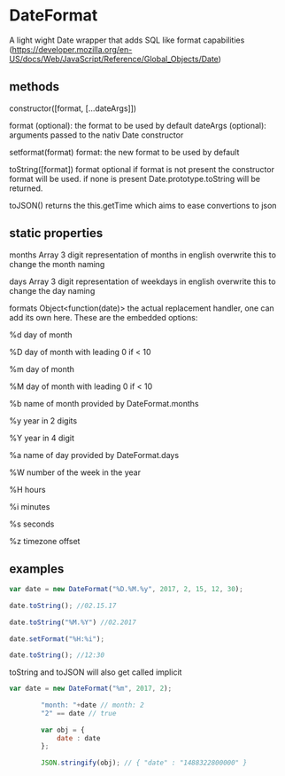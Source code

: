 # DateFormat

A light wight Date wrapper that adds SQL like format capabilities
(https://developer.mozilla.org/en-US/docs/Web/JavaScript/Reference/Global_Objects/Date)

## methods
 constructor([format, [...dateArgs]])
  
  format (optional): the format to be used by default
  dateArgs (optional): arguments passed to the nativ Date constructor
	
 setformat(format)
  format: the new format to be used by default
		
 toString([format])
  format optional
   if format is not present the constructor format will be used.
   if none is present Date.prototype.toString will be returned.
   
 toJSON()
  returns the this.getTime which aims to ease convertions to json
		
## static properties
 months Array<String>
  3 digit representation of months in english 
  overwrite this to change the month naming
		
 days Array<String>
  3 digit representation of weekdays in english
  overwrite this to change the day naming

 formats Object<function(date)>
  the actual replacement handler, one can add its own here. These are the embedded options:
		
  %d day of month
		
  %D day of month with leading 0 if < 10
		
  %m day of month
		
  %M day of month with leading 0 if < 10
		
  %b name of month provided by DateFormat.months
		
  %y year in 2 digits
		
  %Y year in 4 digit 
		
  %a name of day provided by DateFormat.days
		
  %W number of the week in the year
		
  %H hours
		
  %i minutes
		
  %s seconds
		
  %z timezone offset
		
## examples

```javascript
var date = new DateFormat("%D.%M.%y", 2017, 2, 15, 12, 30);
		
date.toString(); //02.15.17
		
date.toString("%M.%Y") //02.2017
		
date.setFormat("%H:%i");
		
date.toString(); //12:30
```

toString and toJSON will also get called implicit

```javascript
var date = new DateFormat("%m", 2017, 2);
		
		"month: "+date // month: 2
		"2" == date // true
		
		var obj = {
			date : date
		};
		
		JSON.stringify(obj); // { "date" : "1488322800000" }
```

